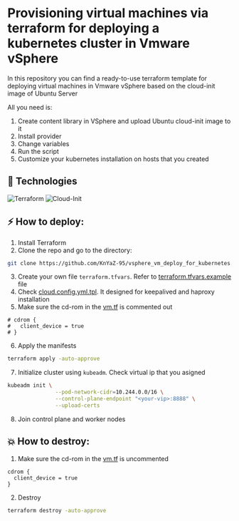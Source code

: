 # Provisioning virtual machines via terraform for deploying a kubernetes cluster in Vmware vSphere

In this repository you can find a ready-to-use terraform template for deploying virtual machines in Vmware vSphere based on the cloud-init image of Ubuntu Server

All you need is:
1. Create content library in VSphere and upload Ubuntu cloud-init image to it
2. Install provider
3. Change variables
4. Run the script
5. Customize your kubernetes installation on hosts that you created

## 🚀 Technologies

![Terraform](https://img.shields.io/badge/Terraform-7B42BC?style=for-the-badge&logo=terraform&logoColor=white)
![Cloud-Init](https://img.shields.io/badge/Cloud--Init-00AEEF?style=for-the-badge&logo=cloud-init&logoColor=white)

## ⚡️ How to deploy:
1. Install Terraform
2. Clone the repo and go to the directory:
```bash
git clone https://github.com/KnYaZ-95/vsphere_vm_deploy_for_kubernetes.git && cd vsphere_vm_deploy_for_kubernetes
```
3. Create your own file `terraform.tfvars`. Refer to [terraform.tfvars.example](./terraform.tfvars.example) file
4. Check [cloud.config.yml.tpl](./cloud.config.yml.tpl). It designed for keepalived and haproxy installation
4. Make sure the сd-rom in the [vm.tf](./vm.tf) is commented out
```HCL
# cdrom {
#   client_device = true
# }
``` 
6. Apply the manifests
```bash
terraform apply -auto-approve  
```
7. Initialize cluster using `kubeadm`. Check virtual ip that you asigned
```bash
kubeadm init \
               --pod-network-cidr=10.244.0.0/16 \
               --control-plane-endpoint "<your-vip>:8888" \
               --upload-certs  
```
8. Join control plane and worker nodes

## 💥 How to destroy:
1. Make sure the сd-rom in the [vm.tf](./vm.tf) is uncommented
```HCL
cdrom {
  client_device = true
}
```
2. Destroy
```bash
terraform destroy -auto-approve  
```
